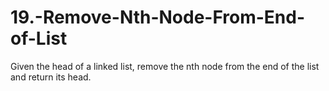 # 19.-Remove-Nth-Node-From-End-of-List

Given the head of a linked list, remove the nth node from the end of the list and return its head.

